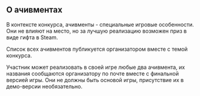 ## О ачивментах

В контексте конкурса, ачивменты - специальные игровые особенности. Они не влияют на место, но за лучшую реализацию возможен приз в виде гифта в Steam.

Список всех ачивментов публикуется организатором вместе с темой конкурса.

Участник может реализовать в своей игре любые два ачивмента, их названия сообщаются организатору по почте вместе с финальной версией игры. Они не должны быть основой игры, присутствие их в демо-версии необязательно.
